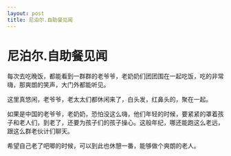 ```yaml
---
layout: post
title: 尼泊尔.自助餐见闻  
---
```


# 尼泊尔.自助餐见闻

每次去吃晚饭，都能看到一群群的老爷爷，老奶奶们团团围在一起吃饭，吃的非常嗨，那爽朗的笑声，大门外都能听见。

这里真悠闲，老爷爷，老太太们都休闲来了，白头发，红鼻头的，聚在一起。

如果是中国的老爷爷，老奶奶，恐怕没这么嗨，他们年轻的时候，要紧紧的罩着孩子和老人们，到老了，还要为孩子们的孩子操心。这般年纪，哪还能跑这么老远，跟这么群老伙计们聊天。

希望自己老了吧唧的时候，可以到此也休憩一番，能够做个爽朗的老人。  